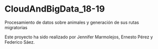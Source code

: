 # CloudAndBigData_18-19
Procesamiento de datos sobre animales y generación de sus rutas migratorias

Este proyecto ha sido realizado por Jennifer Marmolejos, Ernesto Pérez y Federico Sáez.

